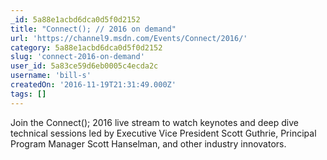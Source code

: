 ```yaml
---
_id: 5a88e1acbd6dca0d5f0d2152
title: "Connect(); // 2016 on demand"
url: 'https://channel9.msdn.com/Events/Connect/2016/'
category: 5a88e1acbd6dca0d5f0d2152
slug: 'connect-2016-on-demand'
user_id: 5a83ce59d6eb0005c4ecda2c
username: 'bill-s'
createdOn: '2016-11-19T21:31:49.000Z'
tags: []
---
```


Join the Connect(); 2016 live stream to watch keynotes and deep dive technical sessions led by Executive Vice President Scott Guthrie, Principal Program Manager Scott Hanselman, and other industry innovators.
